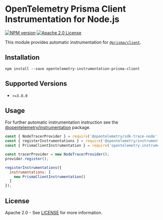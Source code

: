 # OpenTelemetry Prisma Client Instrumentation for Node.js
[![NPM version](https://img.shields.io/npm/v/opentelemetry-instrumentation-prisma-client.svg)](https://www.npmjs.com/package/opentelemetry-instrumentation-prisma-client)
[![Apache 2.0 License](https://img.shields.io/badge/license-Apache_2.0-green.svg)](https://github.com/justindsmith/opentelemetry-instrumentations-js/blob/master/LICENSE)

This module provides automatic instrumentation for [`@prisma/client`](https://github.com/prisma/prisma/tree/main/packages/client).

## Installation

```
npm install --save opentelemetry-instrumentation-prisma-client
```

## Supported Versions
- `>=3.8.0`

## Usage
For further automatic instrumentation instruction see the [@opentelemetry/instrumentation](https://github.com/open-telemetry/opentelemetry-js/tree/main/packages/opentelemetry-instrumentation) package.

```js
const { NodeTracerProvider } = require('@opentelemetry/sdk-trace-node');
const { registerInstrumentations } = require('@opentelemetry/instrumentation');
const { PrismaClientInstrumentation } = require('opentelemetry-instrumentation-prisma-client');

const tracerProvider = new NodeTracerProvider();
provider.register();

registerInstrumentations({
  instrumentations: [
    new PrismaClientInstrumentation()
  ]
});
```

## License
Apache 2.0 - See [LICENSE](https://github.com/justindsmith/opentelemetry-instrumentation-js/blob/main/LICENSE) for more information.
